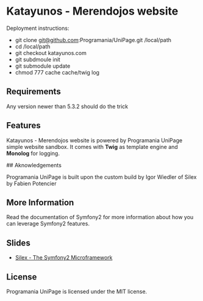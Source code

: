 # Katayunos - Merendojos website

Deployment instructions:

 - git clone git@github.com:Programania/UniPage.git /local/path
 - cd /local/path
 - git checkout katayunos.com
 - git subdmoule init
 - git submodule update
 - chmod 777 cache cache/twig log

## Requirements

Any version newer than 5.3.2 should do the trick

## Features

Katayunos - Merendojos website is powered by Programania UniPage simple website sandbox. It comes with **Twig** as template engine and **Monolog** for logging.

## Aknowledgements

Programania UniPage is built upon the custom build by Igor Wiedler of Silex by Fabien Potencier

## More Information

Read the documentation of Symfony2 for more information about how you can
leverage Symfony2 features.

## Slides

 - [Silex - The Symfony2 Microframework](http://www.slideshare.net/IgorWiedler/silex-the-symfony2-microframework)

## License

Programania UniPage is licensed under the MIT license.

[1]: http://symfony-reloaded.org/
[2]: http://github.com/fabpot/silex/blob/master/silex.phar
[3]: https://github.com/sebastianbergmann/phpunit
